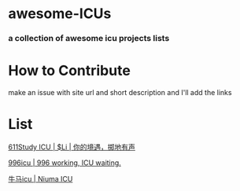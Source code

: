 # awesome-ICUs
### a collection of awesome icu projects lists
# How to Contribute
make an issue with site url and short description and I'll add the links

# List
[611Study ICU | $Li | 你的境遇，掷地有声](https://www.611study.icu/zh-CN)

[996icu | 996 working, ICU waiting.](https://996.icu/#/en_US)

[牛马icu | Niuma ICU](https://www.牛马.icu/en/display)

